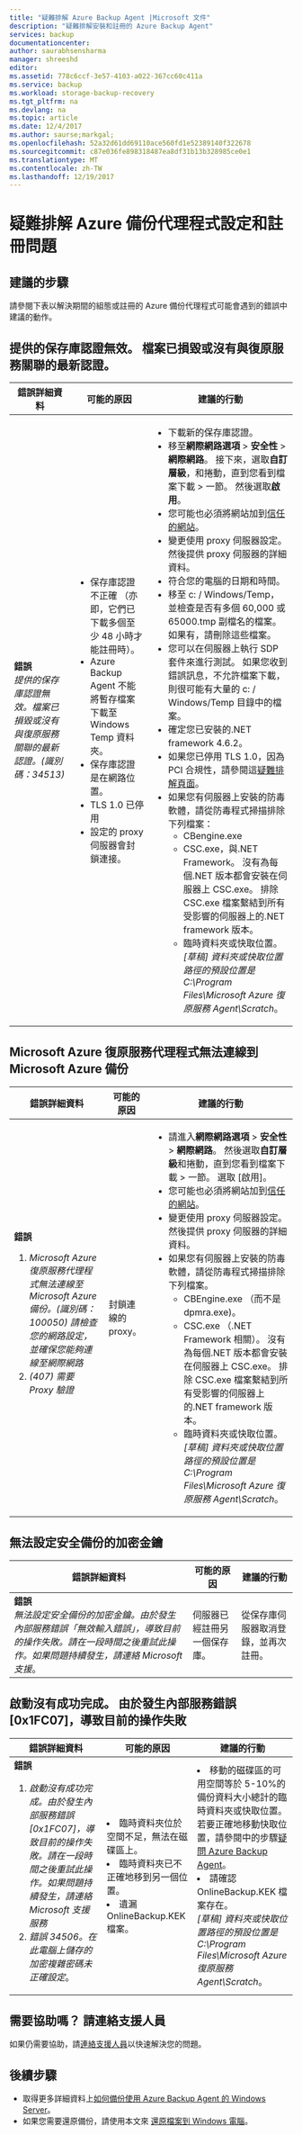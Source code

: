 ```yaml
---
title: "疑難排解 Azure Backup Agent |Microsoft 文件"
description: "疑難排解安裝和註冊的 Azure Backup Agent"
services: backup
documentationcenter: 
author: saurabhsensharma
manager: shreeshd
editor: 
ms.assetid: 778c6ccf-3e57-4103-a022-367cc60c411a
ms.service: backup
ms.workload: storage-backup-recovery
ms.tgt_pltfrm: na
ms.devlang: na
ms.topic: article
ms.date: 12/4/2017
ms.author: saurse;markgal;
ms.openlocfilehash: 52a32d61dd69110ace560fd1e52389140f322678
ms.sourcegitcommit: c87e036fe898318487ea8df31b13b328985ce0e1
ms.translationtype: MT
ms.contentlocale: zh-TW
ms.lasthandoff: 12/19/2017
---
```

# <a name="troubleshoot-azure-backup-agent-configuration-and-registration-issues"></a>疑難排解 Azure 備份代理程式設定和註冊問題
## <a name="recommended-steps"></a>建議的步驟
請參閱下表以解決期間的組態或註冊的 Azure 備份代理程式可能會遇到的錯誤中建議的動作。

## <a name="invalid-vault-credentials-provided-the-file-is-either-corrupted-or-does-not-have-the-latest-credentials-associated-with-recovery-service"></a>提供的保存庫認證無效。 檔案已損毀或沒有與復原服務關聯的最新認證。
| 錯誤詳細資料 | 可能的原因 | 建議的行動 |
| ---     | ---     | ---    |
| **錯誤** </br> *提供的保存庫認證無效。檔案已損毀或沒有與復原服務關聯的最新認證。(識別碼：34513)* | <ul><li> 保存庫認證不正確 （亦即，它們已下載多個至少 48 小時才能註冊時）。<li>Azure Backup Agent 不能將暫存檔案下載至 Windows Temp 資料夾。 <li>保存庫認證是在網路位置。 <li>TLS 1.0 已停用<li> 設定的 proxy 伺服器會封鎖連接。 <br> |  <ul><li>下載新的保存庫認證。<li>移至**網際網路選項** > **安全性** > **網際網路**。 接下來，選取**自訂層級**，和捲動，直到您看到檔案下載 > 一節。 然後選取**啟用**。<li>您可能也必須將網站加到[信任的網站](https://docs.microsoft.com/azure/backup/backup-try-azure-backup-in-10-mins#network-and-connectivity-requirements)。<li>變更使用 proxy 伺服器設定。 然後提供 proxy 伺服器的詳細資料。 <li> 符合您的電腦的日期和時間。<li>移至 c: / Windows/Temp，並檢查是否有多個 60,000 或 65000.tmp 副檔名的檔案。 如果有，請刪除這些檔案。<li>您可以在伺服器上執行 SDP 套件來進行測試。 如果您收到錯誤訊息，不允許檔案下載，則很可能有大量的 c: / Windows/Temp 目錄中的檔案。<li>確定您已安裝的.NET framework 4.6.2。 <li>如果您已停用 TLS 1.0，因為 PCI 合規性，請參閱這[疑難排解頁面](https://support.microsoft.com/help/4022913)。 <li>如果您有伺服器上安裝的防毒軟體，請從防毒程式掃描排除下列檔案： <ul><li>CBengine.exe<li>CSC.exe，與.NET Framework。 沒有為每個.NET 版本都會安裝在伺服器上 CSC.exe。 排除 CSC.exe 檔案繫結到所有受影響的伺服器上的.NET framework 版本。 <li>臨時資料夾或快取位置。 <br>*[草稿] 資料夾或快取位置路徑的預設位置是 C:\Program Files\Microsoft Azure 復原服務 Agent\Scratch*。

## <a name="the-microsoft-azure-recovery-service-agent-was-unable-to-connect-to-microsoft-azure-backup"></a>Microsoft Azure 復原服務代理程式無法連線到 Microsoft Azure 備份

| 錯誤詳細資料 | 可能的原因 | 建議的行動 |
| ---     | ---     | ---    |
| **錯誤** </br><ol><li>*Microsoft Azure 復原服務代理程式無法連線至 Microsoft Azure 備份。(識別碼：100050) 請檢查您的網路設定，並確保您能夠連線至網際網路*<li>*(407) 需要 Proxy 驗證* |封鎖連線的 proxy。 |  <ul><li>請進入**網際網路選項** > **安全性** > **網際網路**。 然後選取**自訂層級**和捲動，直到您看到檔案下載 > 一節。 選取 [啟用]。<li>您可能也必須將網站加到[信任的網站](https://docs.microsoft.com/azure/backup/backup-try-azure-backup-in-10-mins#network-and-connectivity-requirements)。<li>變更使用 proxy 伺服器設定。 然後提供 proxy 伺服器的詳細資料。 <li>如果您有伺服器上安裝的防毒軟體，請從防毒程式掃描排除下列檔案。 <ul><li>CBEngine.exe （而不是 dpmra.exe)。<li>CSC.exe （.NET Framework 相關）。 沒有為每個.NET 版本都會安裝在伺服器上 CSC.exe。 排除 CSC.exe 檔案繫結到所有受影響的伺服器上的.NET framework 版本。 <li>臨時資料夾或快取位置。 <br>*[草稿] 資料夾或快取位置路徑的預設位置是 C:\Program Files\Microsoft Azure 復原服務 Agent\Scratch*。

## <a name="failed-to-set-the-encryption-key-for-secure-backups"></a>無法設定安全備份的加密金鑰

| 錯誤詳細資料 | 可能的原因 | 建議的行動 |
| ---     | ---     | ---    |      
| **錯誤** </br>*無法設定安全備份的加密金鑰。由於發生內部服務錯誤「無效輸入錯誤」，導致目前的操作失敗。請在一段時間之後重試此操作。如果問題持續發生，請連絡 Microsoft 支援*。 |伺服器已經註冊另一個保存庫。| 從保存庫伺服器取消登錄，並再次註冊。

## <a name="the-activation-did-not-complete-successfully-the-current-operation-failed-due-to-an-internal-service-error-0x1fc07"></a>啟動沒有成功完成。 由於發生內部服務錯誤 [0x1FC07]，導致目前的操作失敗

| 錯誤詳細資料 | 可能的原因 | 建議的行動 |
| ---     | ---     | ---    |          
| **錯誤** </br><ol><li>*啟動沒有成功完成。由於發生內部服務錯誤 [0x1FC07]，導致目前的操作失敗。請在一段時間之後重試此操作。如果問題持續發生，請連絡 Microsoft 支援服務* <li>*錯誤 34506。在此電腦上儲存的加密複雜密碼未正確設定*。 | <li> 臨時資料夾位於空間不足，無法在磁碟區上。 <li> 臨時資料夾已不正確地移到另一個位置。 <li> 遺漏 OnlineBackup.KEK 檔案。 | <li>移動的磁碟區的可用空間等於 5-10%的備份資料大小總計的臨時資料夾或快取位置。 若要正確地移動快取位置，請參閱中的步驟[疑問 Azure Backup Agent](https://docs.microsoft.com/azure/backup/backup-azure-file-folder-backup-faq#backup)。<li> 請確認 OnlineBackup.KEK 檔案存在。 <br>*[草稿] 資料夾或快取位置路徑的預設位置是 C:\Program Files\Microsoft Azure 復原服務 Agent\Scratch*。

## <a name="need-help-contact-support"></a>需要協助嗎？ 請連絡支援人員
如果仍需要協助，請[連絡支援人員](https://portal.azure.com/?#blade/Microsoft_Azure_Support/HelpAndSupportBlade)以快速解決您的問題。

## <a name="next-steps"></a>後續步驟
* 取得更多詳細資料上[如何備份使用 Azure Backup Agent 的 Windows Server](tutorial-backup-windows-server-to-azure.md)。
* 如果您需要還原備份，請使用本文來 [還原檔案到 Windows 電腦](backup-azure-restore-windows-server.md)。
